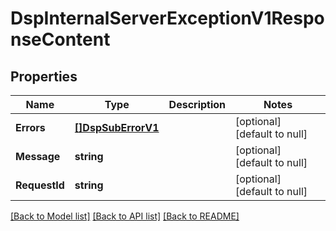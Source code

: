 # DspInternalServerExceptionV1ResponseContent

## Properties
Name | Type | Description | Notes
------------ | ------------- | ------------- | -------------
**Errors** | [**[]DspSubErrorV1**](DspSubErrorV1.md) |  | [optional] [default to null]
**Message** | **string** |  | [optional] [default to null]
**RequestId** | **string** |  | [optional] [default to null]

[[Back to Model list]](../README.md#documentation-for-models) [[Back to API list]](../README.md#documentation-for-api-endpoints) [[Back to README]](../README.md)

